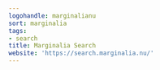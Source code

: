 ```yaml
---
logohandle: marginalianu
sort: marginalia
tags:
- search
title: Marginalia Search
website: 'https://search.marginalia.nu/'
---
```


